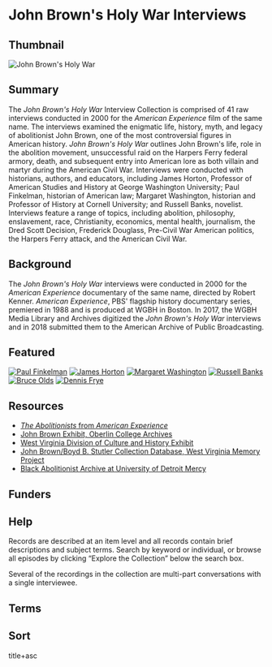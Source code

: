 # John Brown's Holy War Interviews

## Thumbnail

![John Brown's Holy War](https://s3.amazonaws.com/americanarchive.org/special-collections/AX0002_JohnBrown.jpg "John Brown's Holy War")

## Summary

The <em>John Brown's Holy War</em> Interview Collection is comprised of 41 raw interviews conducted in 2000 for the <em>American Experience</em> film of the same name. The interviews examined the enigmatic life, history, myth, and legacy of abolitionist John Brown, one of the most controversial figures in American history. <em>John Brown's Holy War</em> outlines John Brown's life, role in the abolition movement, unsuccessful raid on the Harpers Ferry federal armory, death, and subsequent entry into American lore as both villain and martyr during the American Civil War. Interviews were conducted with historians, authors, and educators, including James Horton, Professor of American Studies and History at George Washington University; Paul Finkelman, historian of American law; Margaret Washington, historian and Professor of History at Cornell University; and Russell Banks, novelist. Interviews feature a range of topics, including abolition, philosophy, enslavement, race, Christianity, economics, mental health, journalism, the Dred Scott Decision, Frederick Douglass, Pre-Civil War American politics, the Harpers Ferry attack, and the American Civil War.

## Background

The <em>John Brown's Holy War</em> interviews were conducted in 2000 for the <em>American Experience</em> documentary of the same name, directed by Robert Kenner. <em>American Experience</em>, PBS' flagship history documentary series, premiered in 1988 and is produced at WGBH in Boston. In 2017, the WGBH Media Library and Archives digitized the <em>John Brown's Holy War</em> interviews and in 2018 submitted them to the American Archive of Public Broadcasting.

## Featured

[![Paul Finkelman](https://s3.amazonaws.com/americanarchive.org/special-collections/cpb-aacip_15-mg7fq9r73r.jpg)](/catalog/cpb-aacip_15-mg7fq9r73r)
[![James Horton](https://s3.amazonaws.com/americanarchive.org/special-collections/cpb-aacip_15-cz3222s68b.jpg)](/catalog/cpb-aacip_15-cz3222s68b)
[![Margaret Washington](https://s3.amazonaws.com/americanarchive.org/special-collections/cpb-aacip_15-fx73t9f80s.jpg)](/catalog/cpb-aacip_15-fx73t9f80s)
[![Russell Banks](https://s3.amazonaws.com/americanarchive.org/special-collections/cpb-aacip_15-kp7tm7311v.jpg)](/catalog/cpb-aacip_15-kp7tm7311v)
[![Bruce Olds](https://s3.amazonaws.com/americanarchive.org/special-collections/cpb-aacip_15-v69862cj42.jpg)](/catalog/cpb-aacip_15-v69862cj42)
[![Dennis Frye](https://s3.amazonaws.com/americanarchive.org/special-collections/cpb-aacip_15-3n20c4tg2m.jpg)](/catalog/cpb-aacip_15-3n20c4tg2m)

## Resources

- [<em>The Abolitionists</em> from <em>American Experience</em>](http://www.pbs.org/wgbh/americanexperience/films/abolitionists/)
- [John Brown Exhibit, Oberlin College Archives](http://www2.oberlin.edu/archive/exhibits/john_brown_new/intro_bust.html)
- [West Virginia Division of Culture and History Exhibit](http://www.wvculture.org/history/jbexhibit/jbintroduction.html)
- [John Brown/Boyd B. Stutler Collection Database, West Virginia Memory Project](http://www.wvculture.org/history/wvmemory/imlsintro.html)
- [Black Abolitionist Archive at University of Detroit Mercy](http://libraries.udmercy.edu/archives/special-collections/index.php?collectionCode=baa)

## Funders

## Help

Records are described at an item level and all records contain brief descriptions and subject terms. Search by keyword or individual, or browse all episodes by clicking “Explore the Collection” below the search box.

Several of the recordings in the collection are multi-part conversations with a single interviewee.

## Terms

## Sort

title+asc
